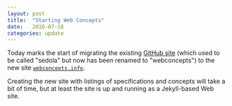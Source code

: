 ```yaml
---
layout: post
title:  "Starting Web Concepts"
date:   2016-07-18
categories: update
---
```


Today marks the start of migrating the existing [GitHub site](https://github.com/dret/webconcepts) (which used to be called "sedola" but now has been renamed to "webconcepts") to the new site [`webconcepts.info`](http://webconcepts.info).

Creating the new site with listings of specifications and concepts will take a bit of time, but at least the site is up and running as a Jekyll-based Web site.
